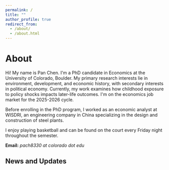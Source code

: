 ```yaml
---
permalink: /
title: ""
author_profile: true
redirect_from: 
  - /about/
  - /about.html
---
```


# About

Hi! My name is Pan Chen. I'm a PhD candidate in Economics at the University of Colorado, Boulder. My primary research interests lie in environment, development, and economic history, with secondary interests in political economy. Currently, my work examines how childhood exposure to policy shocks impacts later-life outcomes. I'm on the economics job market for the 2025-2026 cycle.

Before enrolling in the PhD program, I worked as an economic analyst at WISDRI, an engineering company in China specializing in the design and construction of steel plants.

I enjoy playing basketball and can be found on the court every Friday night throughout the semester.

**Email:** *pach8330 at colorado dot edu*

## News and Updates
